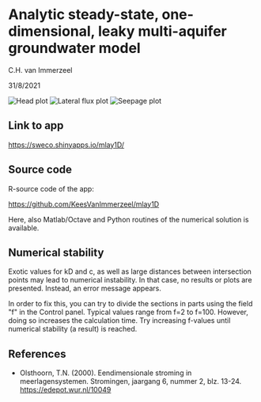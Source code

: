 
# Analytic steady-state, one-dimensional, leaky multi-aquifer groundwater model

C.H. van Immerzeel

31/8/2021

![Head plot](https://user-images.githubusercontent.com/16401251/127302532-25676075-f24f-4cff-a928-3d9f7801a28a.png)
![Lateral flux plot](https://user-images.githubusercontent.com/16401251/127303441-a00f6c81-5490-4db0-ae7e-936b49cd2a37.png)
![Seepage plot](https://user-images.githubusercontent.com/16401251/127303673-8e56bb3c-8060-4e89-99ef-34c1bd45474f.png)

## Link to app
<https://sweco.shinyapps.io/mlay1D/>

## Source code
R-source code of the app:

<https://github.com/KeesVanImmerzeel/mlay1D>

Here, also Matlab/Octave and Python routines of the numerical solution is available.

## Numerical stability
Exotic values for kD and c, as well as large distances between intersection points may lead to numerical instability. In that case, no results or plots are presented. Instead, an error message appears.

In order to fix this, you can try to divide the sections in parts using the field "f" in the Control panel. Typical values range from f=2 to f=100. However, doing so increases the calculation time. Try increasing f-values until numerical stability (a result) is reached.

## References
- Olsthoorn, T.N. (2000). Eendimensionale stroming in meerlagensystemen. Stromingen, jaargang 6, nummer 2, blz. 13-24.
  <https://edepot.wur.nl/10049>
